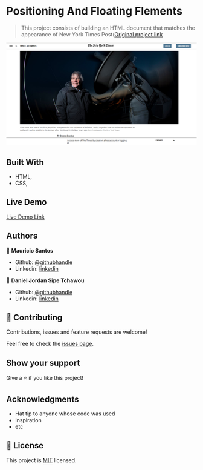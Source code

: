 # Positioning And Floating Flements

> This project consists of building an HTML document that matches the appearance of New York Times Post([Original project link](https://www.theodinproject.com/courses/html5-and-css3/lessons/positioning-and-floating-elements)

![screenshot](./preview.png)

## Built With

- HTML,
- CSS,

## Live Demo

[Live Demo Link](https://rawcdn.githack.com/sipe-daniel/positioning-and-floating-elements/bf7e702e67e23bd027e8abe05b61c49252de1bce/index.html)


## Authors

👤 **Mauricio Santos**

- Github: [@githubhandle](https://github.com/maosan132)
- Linkedin: [linkedin](https://www.linkedin.com/in/mauricio-santos-a7292910/?originalSubdomain=co)

👤 **Daniel Jordan Sipe Tchawou**

- Github: [@githubhandle](https://github.com/sipe-daniel)
- Linkedin: [linkedin](https://linkedin.com/in/daniel-jordan-sipe-tchawou)

## 🤝 Contributing

Contributions, issues and feature requests are welcome!

Feel free to check the [issues page](issues/).

## Show your support

Give a ⭐️ if you like this project!

## Acknowledgments

- Hat tip to anyone whose code was used
- Inspiration
- etc

## 📝 License

This project is [MIT](lic.url) licensed.

